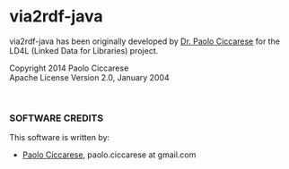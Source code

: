 via2rdf-java
============

via2rdf-java has been originally developed by [Dr. Paolo Ciccarese](http://www.paolociccarse.info)
for the LD4L (Linked Data for Libraries) project.

Copyright 2014 Paolo Ciccarese<br/>
Apache License Version 2.0, January 2004

<br/>

### SOFTWARE CREDITS

This software is written by:

   - [Paolo Ciccarese](http://www.paolociccarse.info), paolo.ciccarese at gmail.com 
